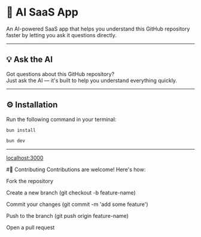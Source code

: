 # 🤖 AI SaaS App

An AI-powered SaaS app that helps you understand this GitHub repository faster by letting you ask it questions directly.

---

## 💡 Ask the AI

Got questions about this GitHub repository?  
Just ask the AI — it's built to help you understand everything quickly.

---

## ⚙️ Installation

Run the following command in your terminal:

```bash
bun install

bun dev
```
---

[localhost:3000](http://localhost:3000)

#🤝 Contributing
Contributions are welcome! Here's how:

Fork the repository

Create a new branch (git checkout -b feature-name)

Commit your changes (git commit -m 'add some feature')

Push to the branch (git push origin feature-name)

Open a pull request


